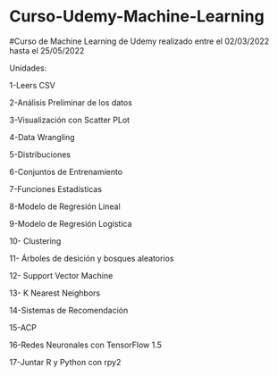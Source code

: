 # Curso-Udemy-Machine-Learning

#Curso de Machine Learning de Udemy realizado entre el 02/03/2022 hasta el 25/05/2022

Unidades:

1-Leers CSV

2-Análisis Preliminar de los datos

3-Visualización con Scatter PLot

4-Data Wrangling

5-Distribuciones

6-Conjuntos de Entrenamiento

7-Funciones Estadísticas

8-Modelo de Regresión Lineal

9-Modelo de Regresión Logística

10- Clustering

11- Árboles de desición y bosques aleatorios

12- Support Vector Machine

13- K Nearest Neighbors

14-Sistemas de Recomendación

15-ACP

16-Redes Neuronales con TensorFlow 1.5

17-Juntar R y Python con rpy2
